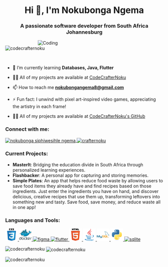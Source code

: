 
<h1 align="center">Hi 👋, I'm Nokubonga Ngema</h1>
<h3 align="center">A passionate software developer from South Africa Johannesburg</h3>
<img align="right" alt="Coding" width="400" src="https://media.giphy.com/media/NgurY1o4z080Jfoyzw/giphy.gif">

<p align="left"> <img src="https://komarev.com/ghpvc/?username=codecrafternoku&label=Profile%20views&color=0e75b6&style=flat" alt="codecrafternoku" /> </p>

<p align="left"> <a href="https://twitter.com/" target="blank"><img src="https://img.shields.io/twitter/follow/?logo=twitter&style=for-the-badge" alt="" /></a> </p>

- 🌱 I’m currently learning **Databases, Java, Flutter**

- 👨‍💻 All of my projects are available at [CodeCrafterNoku](CodeCrafterNoku)

- 📫 How to reach me **nokubongangema8@gmail.com**

- ⚡ Fun fact: I unwind with pixel art-inspired video games, appreciating the artistry in each frame!
  
- 👨‍💻 All of my projects are available at [CodeCrafterNoku's GitHub](https://github.com/CodeCrafterNoku)


<h3 align="left">Connect with me:</h3>
<p align="left">
  <a href="https://www.linkedin.com/in/nokubonga-siphiwesihle" target="blank">
    <img align="center" src="https://raw.githubusercontent.com/rahuldkjain/github-profile-readme-generator/master/src/images/icons/Social/linked-in-alt.svg" alt="nokubonga siphiwesihle ngema" height="30" width="40" />
  </a>
  <a href="https://www.instagram.com/crafternoku" target="blank">
    <img align="center" src="https://raw.githubusercontent.com/rahuldkjain/github-profile-readme-generator/master/src/images/icons/Social/instagram.svg" alt="crafternoku" height="30" width="40" />
  </a>
</p>

<h3 align="left">Current Projects:</h3>
<ul>
  <li><strong>MasterIt</strong>: Bridging the education divide in South Africa through personalized learning experiences.</li>
  <li><strong>Flashbacker</strong>: A personal app for capturing and storing memories.</li>
  <li><strong>Simple Plates</strong>: An app that helps reduce food waste by allowing users to save food items they already have and find recipes based on those ingredients. Just enter the ingredients you have on hand, and discover delicious, creative recipes that use them up, transforming leftovers into something new and tasty. Save food, save money, and reduce waste all in one app!</li>
</ul>


<h3 align="left">Languages and Tools:</h3>
<p align="left"> <a href="https://www.w3schools.com/css/" target="_blank" rel="noreferrer"> <img src="https://raw.githubusercontent.com/devicons/devicon/master/icons/css3/css3-original-wordmark.svg" alt="css3" width="40" height="40"/> </a> <a href="https://www.docker.com/" target="_blank" rel="noreferrer"> <img src="https://raw.githubusercontent.com/devicons/devicon/master/icons/docker/docker-original-wordmark.svg" alt="docker" width="40" height="40"/> </a> <a href="https://www.figma.com/" target="_blank" rel="noreferrer"> <img src="https://www.vectorlogo.zone/logos/figma/figma-icon.svg" alt="figma" width="40" height="40"/> </a> <a href="https://flutter.dev" target="_blank" rel="noreferrer"> <img src="https://www.vectorlogo.zone/logos/flutterio/flutterio-icon.svg" alt="flutter" width="40" height="40"/> </a> <a href="https://www.w3.org/html/" target="_blank" rel="noreferrer"> <img src="https://raw.githubusercontent.com/devicons/devicon/master/icons/html5/html5-original-wordmark.svg" alt="html5" width="40" height="40"/> </a> <a href="https://www.java.com" target="_blank" rel="noreferrer"> <img src="https://raw.githubusercontent.com/devicons/devicon/master/icons/java/java-original.svg" alt="java" width="40" height="40"/> </a> <a href="https://www.mysql.com/" target="_blank" rel="noreferrer"> <img src="https://raw.githubusercontent.com/devicons/devicon/master/icons/mysql/mysql-original-wordmark.svg" alt="mysql" width="40" height="40"/> </a> <a href="https://www.python.org" target="_blank" rel="noreferrer"> <img src="https://raw.githubusercontent.com/devicons/devicon/master/icons/python/python-original.svg" alt="python" width="40" height="40"/> </a> <a href="https://www.sqlite.org/" target="_blank" rel="noreferrer"> <img src="https://www.vectorlogo.zone/logos/sqlite/sqlite-icon.svg" alt="sqlite" width="40" height="40"/> </a> </p>

<p><img align="left" src="https://github-readme-stats.vercel.app/api/top-langs?username=codecrafternoku&show_icons=true&locale=en&layout=compact" alt="codecrafternoku" /></p>

<p>&nbsp;<img align="center" src="https://github-readme-stats.vercel.app/api?username=codecrafternoku&show_icons=true&locale=en" alt="codecrafternoku" /></p>

<p><img align="center" src="https://github-readme-streak-stats.herokuapp.com/?user=codecrafternoku&" alt="codecrafternoku" /></p>
